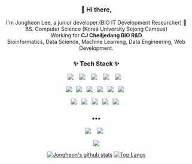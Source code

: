<!-- ![header](https://capsule-render.vercel.app/api?type=wave&color=auto&height=300&animation=fadeIn&section=header&text=Jongheon%20Lee&fontSize=90) -->

<h3 align="center"> 👋 Hi there,</h3>
<p align="center">
I'm Jongheon Lee, a junior developer.(BIO IT Development Researcher) 🌱 <br>
BS. Computer Science (Korea University Sejong Campus)<br>
  Working for <b>CJ Cheiljedang BIO R&D</b> <br>
Bioinformatics, Data Science, Machine Learning, Data Engineering, Web Development.
</p>

<h3 align="center">✨ Tech Stack ✨ </h3>

<p align="center">
  <img src="https://img.shields.io/badge/JavaScript-323330?style=for-the-badge&logo=javascript&logoColor=F7DF1E"/>&nbsp;&nbsp;&nbsp;
  <img src="https://img.shields.io/badge/node.js%20-%2343853D.svg?&style=for-the-badge&logo=node.js&logoColor=white"/>&nbsp;&nbsp;&nbsp;
  <img src="https://img.shields.io/badge/python%20-%2314354C.svg?&style=for-the-badge&logo=python&logoColor=white"/>&nbsp;&nbsp;&nbsp;
  <img src="https://img.shields.io/badge/Ubuntu-E95420?style=for-the-badge&logo=ubuntu&logoColor=white"/>&nbsp;&nbsp;&nbsp;
  <img src="https://img.shields.io/badge/R-276DC3?style=for-the-badge&logo=r&logoColor=white"/>&nbsp;&nbsp;&nbsp;  	
</p>
<p align="center">
  <img src="https://img.shields.io/badge/react%20-%2320232a.svg?&style=flat-square&logo=react&logoColor=%2361DAFB"/>&nbsp;&nbsp;
  <img src="https://img.shields.io/badge/redux%20-%23593d88.svg?&style=flat-square&logo=redux&logoColor=white"/>&nbsp;&nbsp;
  <img src="https://img.shields.io/badge/Django-092E20?style=flat-square&logo=Django&logoColor=white"/>&nbsp;&nbsp;
  <img src="https://img.shields.io/badge/Flask%20-%2320232a.svg?&style=flat-square&logo=flask&logoColor=white"/>&nbsp;&nbsp;
  <img src="https://img.shields.io/badge/AWS%20-%23FF9900.svg?&style=flat-square&logo=amazon-aws&logoColor=white"/>&nbsp;&nbsp;
  <img src="https://img.shields.io/badge/nginx%20-%23009639.svg?&style=flat-square&logo=nginx&logoColor=white"/>&nbsp;&nbsp;
</p>
<p align="center">
  <img src ="https://img.shields.io/badge/MongoDB-%234ea94b.svg?&style=flat-square&logo=mongodb&logoColor=white"/>&nbsp;&nbsp;
  <img src="https://img.shields.io/badge/docker%20-%230db7ed.svg?&style=flat-square&logo=docker&logoColor=white"/>&nbsp;&nbsp;
  <img src="https://img.shields.io/badge/Jupyter%20-%23F37626.svg?&style=flat-square&logo=Jupyter&logoColor=white" />&nbsp;&nbsp;
  <img src="https://img.shields.io/badge/MySQL-07405E?style=flat-square&logo=mysql&logoColor=white" />&nbsp;&nbsp;
  <img src="https://img.shields.io/badge/oracle-F80000?style=flat-square&logo=oracle&logoColor=white">&nbsp;&nbsp;
</p>

<h3 align="center">•••</h3>

<p align="center" align="right">
  <a target="_blank" target="_blank"href="https://instagram.com/bornin4march"><img src="https://img.shields.io/badge/Instagram-E4405F?style=flat-square&logo=instagram&logoColor=white" /></a>&nbsp;&nbsp;&nbsp;
  <a target="_blank" href="mailto:supreme034@korea.ac.kr?subject=Hello%20Ileri,%20From%20Github"><img src="https://img.shields.io/badge/gmail-%23D14836.svg?&style=flat-square&logo=gmail&logoColor=white" /></a>&nbsp;&nbsp;&nbsp;
</p>
<p align="center">
  <a target="_blank" href="https://hits.seeyoufarm.com"><img src="https://hits.seeyoufarm.com/api/count/incr/badge.svg?url=https%3A%2F%2Fgithub.com%2Fmetleeha%2Fhit-counter&count_bg=%2379BDF1&title_bg=%238C8C8C&icon=&icon_color=%23E98CC9&title=hits&edge_flat=false"/></a>
</p>

<!-- ![footer](https://capsule-render.vercel.app/api?type=wave&color=auto&height=200&section=footer&text=%20&fontSize=90) -->

<div align=center>
  
[![Jongheon's github stats](https://github-readme-stats.vercel.app/api?username=martinuslee&show_icons=true&theme=Gradient)](https://github.com/martinuslee/github-readme-stats)
[![Top Langs](https://github-readme-stats.vercel.app/api/top-langs/?username=martinuslee&layout=compact&theme=Gradient)](https://github.com/martinuslee)

</div>
<!--
**martinuslee/martinuslee** is a ✨ _special_ ✨ repository because its `README.md` (this file) appears on your GitHub profile.



Here are some ideas to get you started:

- 🔭 I’m currently working on ...
- 🌱 I’m currently learning ...
- 👯 I’m looking to collaborate on ...
- 🤔 I’m looking for help with ...
- 💬 Ask me about ...
- 📫 How to reach me: ...
- 😄 Pronouns: ...
- ⚡ Fun fact: ...
-->
